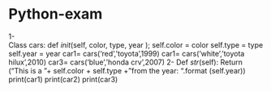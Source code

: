 # Python-exam
1-	
Class cars:
def _init_(self, color, type, year );
self.color = color
self.type = type
self.year = year 
      car1= cars(‘red’,’toyota’,1999)
car1= cars(‘white’,’toyota hilux’,2010)
car3= cars(‘blue’,’honda crv’,2007)
2-	Def _str_(self): 
Return (“This is a ”+ self.color + self.type +”from the year: “.format (self.year))
print(car1)
print(car2)
print(car3)

